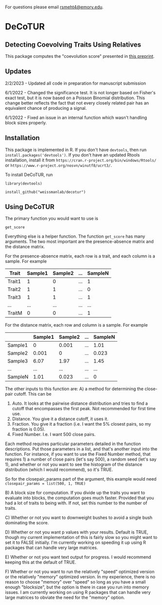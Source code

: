 For questions please email rsmeht4@emory.edu.

# DeCoTUR
## Detecting Coevolving Traits Using Relatives
This package computes the "coevolution score" presented in [this preprint](https://www.biorxiv.org/content/10.1101/2022.03.14.484367v1).

## Updates
2/2/2023 - Updated all code in preparation for manuscript submission

6/1/2022 - Changed the significance test. It is not longer based on Fisher's exact test, but it is now based on a Poisson Binomial distribution. This change better reflects the fact that not every closely related pair has an equivalent chance of producing a signal.

6/1/2022 - Fixed an issue in an internal function which wasn't handling block sizes properly.

## Installation
This package is implemented in R. If you don't have `devtools`, then run
`install.packages('devtools')`. If you don't have an updated Rtools installation, install it from 
`https://cran.r-project.org/bin/windows/Rtools/` or `https://www.r-project.org/nosvn/winutf8/ucrt3/`.

To install DeCoTUR, run

`library(devtools)`

`install_github("weissmanlab/decotur")`

## Using DeCoTUR
The primary function you would want to use is

`get_score`

Everything else is a helper function. The function `get_score` has many arguments. The two most important are the presence-absence matrix and the distance matrix.

For the presence-absence matrix, each row is a trait, and each column is a sample. For example

| Trait | Sample1 | Sample2 | ... | SampleN |
| ----- | ------- | ------- | --- | -------- |
| Trait1 | 1 | 0 | ... | 1 |
| Trait2 | 1 | 1 | ... | 0 |
| Trait3 | 1 | 1 | ... | 1 |
| ... | ... | ... | ... | ... |
| TraitM | 0 | 0 | ... | 1 |

For the distance matrix, each row and column is a sample. For example

| | Sample1 | Sample2 | ... | SampleN |
| ----- | ------- | ------- | --- | -------- |
| Sample1 | 0 | 0.001 | ... | 1.01 |
| Sample2 | 0.001 | 0 | ... | 0.023 |
| Sample3 | 6.07 | 1.97 | ... | 1.45 |
| ... | ... | ... | ... | ... |
| SampleN | 1.01 | 0.023 | ... | 0 |

The other inputs to this function are: A) a method for determining the close-pair cutoff. This can be 
1. Auto. It looks at the pairwise distance distribution and tries to find a cutoff that encompasses the first peak. Not recommended for first time use.
2. Distance. You give it a distance cutoff, it uses it.
3. Fraction. You give it a fraction (i.e. I want the 5% closest pairs, so my fraction is 0.05).
4. Fixed Number. I.e. I want 500 close pairs.

Each method requires particular parameters detailed in the function descriptions. Put those parameters in a list, and that's another input into the function. For instance, if you want to use the Fixed Number method, that requires 1) a number of close pairs (let's say 500), a random seed (let's say 1), and whether or not you want to see the histogram of the distance distribution (which I would recommend), so it's TRUE.

So for the closepair_params part of the argument, this example would need 
`closepair_params = list(500, 1, TRUE)`

B) A block size for computation. If you divide up the traits you want to evaluate into blocks, the computation goes much faster. Provided that you had a lot of traits to being with. If not, set this number to the number of traits.

C) Whether or not you want to downweight bushes to avoid a single bush dominating the score.

D) Whether or not you want p values with your results. Default is TRUE, though my current implementation of this is fairly slow so you might want to set it to FALSE initially. I'm currently working on speeding it up using R packages that can handle very large matrices.

E) Whether or not you want text output for progress. I would recommend keeping this at the default of TRUE.

F) Whether or not you want to run the relatively "speed" optimized version or the relatively "memory" optimized version. In my experience, there is no reason to choose "memory" over "speed" so long as you have a small enough "blocksize", but the option is there in case you run into memory issues. I am currently working on using R packages that can handle very large matrices to obviate the need for the "memory" option.
